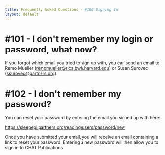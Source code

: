```yaml
---
title: Frequently Asked Questions - #100 Signing In
layout: default
---
```


# #101 - I don't remember my login or password, what now?

If you forgot which email you tried to sign up with, you can send an email to Remo Mueller ([remomueller@rics.bwh.harvard.edu](mailto:remomueller@rics.bwh.harvard.edu)) or Susan Surovec ([ssurovec@partners.org](mailto:ssurovec@partners.org)).

# #102 - I don't remember my password?

You can reset your password by entering the email you signed up with here:

https://sleepepi.partners.org/reading/users/password/new

Once you have submitted your email, you will receive an email containing a link to reset your password. Entering a new password will then allow you to sign in to CHAT Publications
